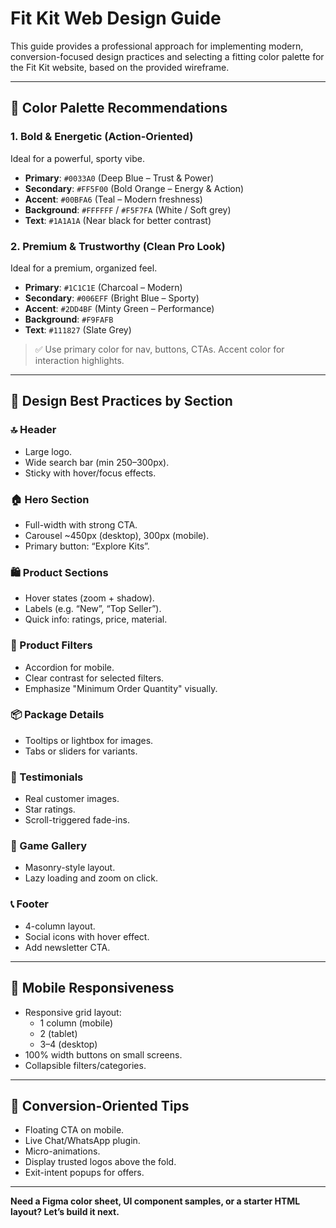 
# Fit Kit Web Design Guide

This guide provides a professional approach for implementing modern, conversion-focused design practices and selecting a fitting color palette for the Fit Kit website, based on the provided wireframe.

---

## 🎨 Color Palette Recommendations

### 1. Bold & Energetic (Action-Oriented)
Ideal for a powerful, sporty vibe.

- **Primary**: `#0033A0` (Deep Blue – Trust & Power)
- **Secondary**: `#FF5F00` (Bold Orange – Energy & Action)
- **Accent**: `#00BFA6` (Teal – Modern freshness)
- **Background**: `#FFFFFF` / `#F5F7FA` (White / Soft grey)
- **Text**: `#1A1A1A` (Near black for better contrast)

### 2. Premium & Trustworthy (Clean Pro Look)
Ideal for a premium, organized feel.

- **Primary**: `#1C1C1E` (Charcoal – Modern)
- **Secondary**: `#006EFF` (Bright Blue – Sporty)
- **Accent**: `#2DD4BF` (Minty Green – Performance)
- **Background**: `#F9FAFB`
- **Text**: `#111827` (Slate Grey)

> ✅ Use primary color for nav, buttons, CTAs. Accent color for interaction highlights.

---

## 🧩 Design Best Practices by Section

### 🔝 Header
- Large logo.
- Wide search bar (min 250–300px).
- Sticky with hover/focus effects.

### 🏠 Hero Section
- Full-width with strong CTA.
- Carousel ~450px (desktop), 300px (mobile).
- Primary button: “Explore Kits”.

### 🛍️ Product Sections
- Hover states (zoom + shadow).
- Labels (e.g. “New”, “Top Seller”).
- Quick info: ratings, price, material.

### 🧵 Product Filters
- Accordion for mobile.
- Clear contrast for selected filters.
- Emphasize "Minimum Order Quantity" visually.

### 📦 Package Details
- Tooltips or lightbox for images.
- Tabs or sliders for variants.

### 💬 Testimonials
- Real customer images.
- Star ratings.
- Scroll-triggered fade-ins.

### 📸 Game Gallery
- Masonry-style layout.
- Lazy loading and zoom on click.

### 📞 Footer
- 4-column layout.
- Social icons with hover effect.
- Add newsletter CTA.

---

## 📱 Mobile Responsiveness

- Responsive grid layout:
  - 1 column (mobile)
  - 2 (tablet)
  - 3–4 (desktop)
- 100% width buttons on small screens.
- Collapsible filters/categories.

---

## 🚀 Conversion-Oriented Tips

- Floating CTA on mobile.
- Live Chat/WhatsApp plugin.
- Micro-animations.
- Display trusted logos above the fold.
- Exit-intent popups for offers.

---

**Need a Figma color sheet, UI component samples, or a starter HTML layout? Let’s build it next.**
